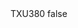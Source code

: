 <?xml version="1.0" encoding="UTF-8"?>
<CustomMetadata xmlns="http://soap.sforce.com/2006/04/metadata">
    <label>TXU380</label>
    <protected>false</protected>
</CustomMetadata>
